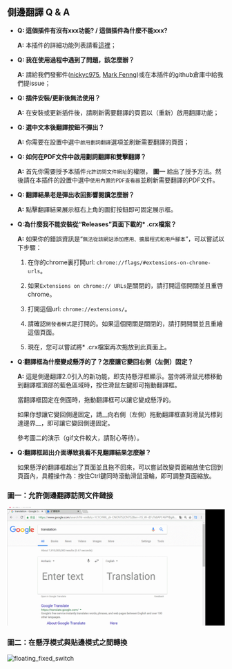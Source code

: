 ## 側邊翻譯 Q & A

* __Q: 這個插件有沒有xxx功能? / 這個插件為什麼不能xxx?__
  
  __A:__ 本插件的詳細功能列表請看[這裡](./插件介紹.md)；

* __Q: 我在使用過程中遇到了問題，該怎麼辦？__

  __A:__ 請給我們發郵件([nickyc975](mailto:chenjinlong2016@outlook.com), [Mark Fenng](mailto:f18846188605@gmail.com))或在本插件的github倉庫中給我們提issue；

* __Q: 插件安裝/更新後無法使用？__

  __A:__ 在安裝或更新插件後，請刷新需要翻譯的頁面以（重新）啟用翻譯功能；

* __Q: 選中文本後翻譯按鈕不彈出？__

  __A:__ 你需要在設置中選中`啟用劃詞翻譯`選項並刷新需要翻譯的頁面；

* __Q: 如何在PDF文件中啟用劃詞翻譯和雙擊翻譯？__

  __A:__ 首先你需要授予本插件`允許訪問文件網址`的權限， __圖一__ 給出了授予方法。然後請在本插件的設置中選中`使用內置的PDF查看器`並刷新需要翻譯的PDF文件。

* __Q: 翻譯結果老是彈出收回影響閱讀怎麼辦？__

  __A:__ 點擊翻譯結果展示框右上角的圖釘按鈕即可固定展示框。

* __Q:為什麼我不能安裝從“Releases”頁面下載的* .crx檔案？__

  __A:__ 如果你的錯誤資訊是“``無法從該網站添加應用、擴展程式和用戶腳本``”，可以嘗試以下步驟：

  1. 在你的chrome裏打開url: ``chrome://flags/#extensions-on-chrome-urls``。

  2. 如果``Extensions on chrome:// URLs``是關閉的，請打開這個開關並且重啓chrome。

  3. 打開這個url: ``chrome://extensions/``。

  4. 請確認``開發者模式``是打開的。如果這個開關是關閉的，請打開開關並且重繪這個頁面。

  5. 現在，您可以嘗試將* .crx檔案再次拖放到此頁面上。

* __Q:翻譯框為什麼變成懸浮的了？怎麼讓它變回右側（左側）固定？__

  __A:__ 這是側邊翻譯2.0引入的新功能，即支持懸浮框顯示。當你將滑鼠光標移動到翻譯框頂部的藍色區域時，按住滑鼠左鍵即可拖動翻譯框。

  當翻譯框固定在側面時，拖動翻譯框可以讓它變成懸浮的。

  如果你想讓它變回側邊固定，請__向右側（左側）拖動翻譯框直到滑鼠光標到達邊界__，即可讓它變回側邊固定。

  參考圖二的演示（gif文件較大，請耐心等待）。

* __Q:翻譯框超出介面導致我看不見翻譯結果怎麼辦？__

  如果懸浮的翻譯框超出了頁面並且拖不回來，可以嘗試改變頁面縮放使它回到頁面內，具體操作為：按住Ctrl鍵同時滾動滑鼠滾輪，即可調整頁面縮放。

### 圖一：允許側邊翻譯訪問文件鏈接

![grant_access](../../images/grant_access.gif)

### 圖二：在懸浮模式與貼邊模式之間轉換

![floating_fixed_switch](../../images/floating_fixed_switch.gif)
